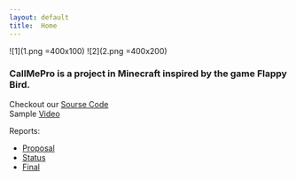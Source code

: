 ```yaml
---
layout: default
title:  Home
---
```


![1](1.png =400x100)
![2](2.png =400x200)
### CallMePro is a project in Minecraft inspired by the game Flappy Bird.

Checkout our [Sourse Code](https://github.com/Markmzy/CallMePro)<br>
Sample [Video]()

Reports:
- [Proposal](proposal.html)
- [Status](status.html)
- [Final](final.html)


